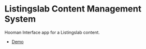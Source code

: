 
# Listingslab Content Management System 

Hooman Interface app for a Listingslab content.

- [Demo](https://listingslab-cms.firebaseapp.com)

